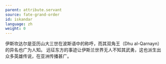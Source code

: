 ```yaml
---
parent: attribute.servant
source: fate-grand-order
id: iskandar
language: zh
weight: 0
---
```


伊斯坎达尔是亚历山大三世在波斯语中的称呼，而其双角王（Dhu al-Qarnayn）的异名也广为人知。
远征东方的事迹让伊斯兰世界无人不知其武勇，这也派生出众多英雄传说，在亚洲传播甚广。
